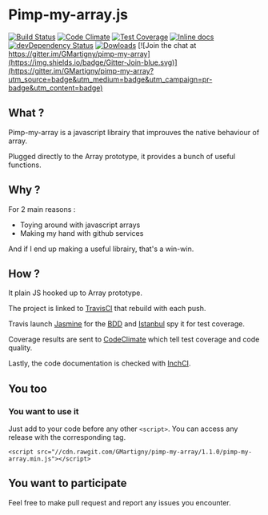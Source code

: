 # Pimp-my-array.js
[![Build Status](https://travis-ci.org/GMartigny/pimp-my-array.svg?branch=master)](https://travis-ci.org/GMartigny/pimp-my-array)
[![Code Climate](https://codeclimate.com/github/GMartigny/pimp-my-array/badges/gpa.svg)](https://codeclimate.com/github/GMartigny/pimp-my-array)
[![Test Coverage](https://codeclimate.com/github/GMartigny/pimp-my-array/badges/coverage.svg)](https://codeclimate.com/github/GMartigny/pimp-my-array/coverage)
[![Inline docs](http://inch-ci.org/github/GMartigny/pimp-my-array.svg?branch=master)](http://inch-ci.org/github/GMartigny/pimp-my-array)
[![devDependency Status](https://david-dm.org/GMartigny/pimp-my-array/dev-status.svg)](https://david-dm.org/GMartigny/pimp-my-array#info=devDependencies)
[![Dowloads](https://img.shields.io/github/downloads/GMartigny/pimp-my-array/latest/total.svg)](https://github.com/GMartigny/pimp-my-array/releases/latest)
[![Join the chat at https://gitter.im/GMartigny/pimp-my-array](https://img.shields.io/badge/Gitter-Join-blue.svg)](https://gitter.im/GMartigny/pimp-my-array?utm_source=badge&utm_medium=badge&utm_campaign=pr-badge&utm_content=badge)

## What ?
Pimp-my-array is a javascript librairy that improuves the native behaviour of array.

Plugged directly to the Array prototype, it provides a bunch of useful functions.

## Why ?
For 2 main reasons :
 - Toying around with javascript arrays
 - Making my hand with github services

And if I end up making a useful librairy, that's a win-win.

## How ?
It plain JS hooked up to Array prototype.

The project is linked to [TravisCI](https://travis-ci.org) that rebuild with each push.

Travis launch [Jasmine](http://jasmine.github.io/) for the [BDD](https://fr.wikipedia.org/wiki/Behavior_Driven_Development) and [Istanbul](https://github.com/gotwarlost/istanbul) spy it for test coverage.

Coverage results are sent to [CodeClimate](https://codeclimate.com) which tell test coverage and code quality.

Lastly, the code documentation is checked with [InchCI](http://inch-ci.org).

## You too
### You want to use it
Just add to your code before any other `<script>`. You can access any release with the corresponding tag.

    <script src="//cdn.rawgit.com/GMartigny/pimp-my-array/1.1.0/pimp-my-array.min.js"></script>

## You want to participate
Feel free to make pull request and report any issues you encounter.
